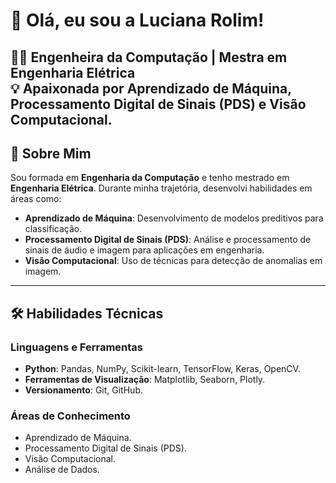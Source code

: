 # 👋 Olá, eu sou a Luciana Rolim!

👩‍💻 **Engenheira da Computação** | **Mestra em Engenharia Elétrica**  
💡 Apaixonada por **Aprendizado de Máquina**, **Processamento Digital de Sinais (PDS)** e **Visão Computacional**.  
---

## 🚀 **Sobre Mim**

Sou formada em **Engenharia da Computação** e tenho mestrado em **Engenharia Elétrica**. Durante minha trajetória, desenvolvi habilidades em áreas como:

- **Aprendizado de Máquina**: Desenvolvimento de modelos preditivos para classificação.
- **Processamento Digital de Sinais (PDS)**: Análise e processamento de sinais de áudio e imagem para aplicações em engenharia.
- **Visão Computacional**: Uso de técnicas para detecção de anomalias em imagem.
---

## 🛠️ **Habilidades Técnicas**

### Linguagens e Ferramentas
- **Python**: Pandas, NumPy, Scikit-learn, TensorFlow, Keras, OpenCV.
- **Ferramentas de Visualização**: Matplotlib, Seaborn, Plotly.
- **Versionamento**: Git, GitHub.

### Áreas de Conhecimento
- Aprendizado de Máquina.
- Processamento Digital de Sinais (PDS).
- Visão Computacional.
- Análise de Dados.

<!---
lucianarolimc/lucianarolimc is a ✨ special ✨ repository because its `README.md` (this file) appears on your GitHub profile.
You can click the Preview link to take a look at your changes.
--->
